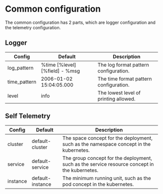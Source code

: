 # Common configuration
The common configuration has 2 parts, which are logger
configuration and the telemetry configuration.

## Logger
|  Config   |Default| Description  |
|  ----  | ----  | ----  |
| log_pattern  | %time [%level][%field] - %msg | The log format pattern configuration.|
| time_pattern  | 2006-01-02 15:04:05.000 |The time format pattern configuration.|
| level  | info |The lowest level of printing allowed.|

## Self Telemetry
|  Config   |Default| Description  |
|  ----  | ----  | ----  |
| cluster  | default-cluster | The space concept for the deployment, such as the namespace concept in the kubernetes.|
| service  | default-service | The group concept for the deployment, such as the service resource concept in the kubernetes.|
| instance  | default-instance |The minimum running unit, such as the pod concept in the kubernetes.|


